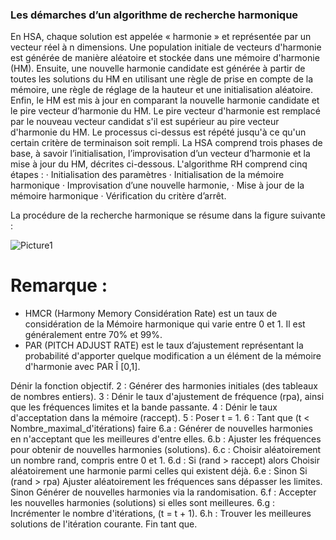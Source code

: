 ### Les démarches d’un algorithme de recherche harmonique
En HSA, chaque solution est appelée « harmonie » et représentée par un vecteur 
réel à n dimensions. Une population initiale de vecteurs d'harmonie est générée 
de manière aléatoire et stockée dans une mémoire d'harmonie (HM). Ensuite, 
une nouvelle harmonie candidate est générée à partir de toutes les solutions du 
HM en utilisant une règle de prise en compte de la mémoire, une règle de 
réglage de la hauteur et une initialisation aléatoire. Enfin, le HM est mis à jour 
en comparant la nouvelle harmonie candidate et le pire vecteur d’harmonie du 
HM. Le pire vecteur d'harmonie est remplacé par le nouveau vecteur candidat 
s'il est supérieur au pire vecteur d'harmonie du HM. Le processus ci-dessus est 
répété jusqu'à ce qu'un certain critère de terminaison soit rempli. La HSA 
comprend trois phases de base, à savoir l’initialisation, l’improvisation d’un 
vecteur d’harmonie et la mise à jour du HM, décrites ci-dessous.
L'algorithme RH comprend cinq étapes :
· Initialisation des paramètres 
· Initialisation de la mémoire harmonique 
· Improvisation d’une nouvelle harmonie,
· Mise à jour de la mémoire harmonique
· Vérification du critère d’arrêt.

La procédure de la recherche harmonique se résume dans la figure suivante :

![Picture1](https://user-images.githubusercontent.com/81916000/138622591-80d70754-dbf1-4841-873a-ddeecbf45116.png)

# Remarque : 
 - HMCR (Harmony Memory Considération Rate) est un taux de 
considération de la Mémoire harmonique qui varie entre 0 et 1. Il est 
généralement entre 70% et 99%.
 - PAR (PITCH ADJUST RATE) est le taux d’ajustement représentant la 
probabilité d'apporter quelque modification a un élément de la mémoire 
d'harmonie avec PAR Î [0,1].

Dénir la fonction objectif.
  2 : Générer des harmonies initiales (des tableaux de nombres entiers).
  3 : Dénir le taux d'ajustement de fréquence (rpa), ainsi que les fréquences limites et la bande passante.
  4 : Dénir le taux d'acceptation dans la mémoire (raccept).
  5 : Poser t = 1.
  6 : Tant que (t < Nombre_maximal_d'itérations) faire
    6.a : Générer de nouvelles harmonies en n'acceptant que les meilleures d'entre elles.
    6.b : Ajuster les fréquences pour obtenir de nouvelles harmonies (solutions).
    6.c : Choisir aléatoirement un nombre rand, compris entre 0 et 1.
    6.d : Si (rand > raccept) alors Choisir aléatoirement une harmonie parmi celles qui existent déjà.
    6.e : Sinon
 Si (rand > rpa) Ajuster aléatoirement les fréquences sans dépasser les limites.
 Sinon Générer de nouvelles harmonies via la randomisation.
    6.f : Accepter les nouvelles harmonies (solutions) si elles sont meilleures.
    6.g : Incrémenter le nombre d'itérations, (t = t + 1).
    6.h : Trouver les meilleures solutions de l'itération courante.
Fin tant que.
